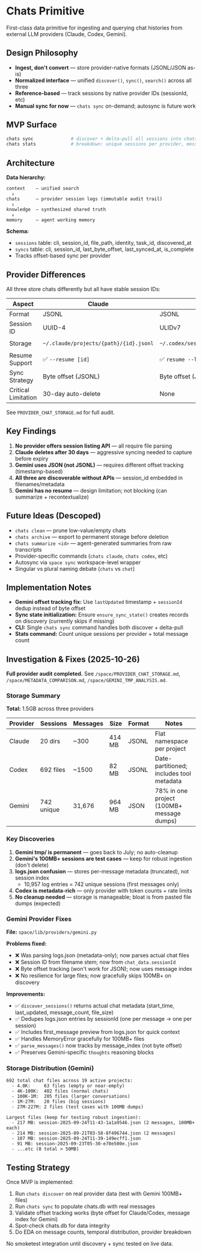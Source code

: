 # Chats Primitive

First-class data primitive for ingesting and querying chat histories from external LLM providers (Claude, Codex, Gemini).

## Design Philosophy

- **Ingest, don't convert** — store provider-native formats (JSONL/JSON as-is)
- **Normalized interface** — unified `discover()`, `sync()`, `search()` across all three
- **Reference-based** — track sessions by native provider IDs (sessionId, etc)
- **Manual sync for now** — `chats sync` on-demand; autosync is future work

## MVP Surface

```bash
chats sync              # discover + delta-pull all sessions into chats.db
chats stats             # breakdown: unique sessions per provider, message counts
```

## Architecture

**Data hierarchy:**
```
context    — unified search
  ↓
chats      — provider session logs (immutable audit trail)
  ↓
knowledge  — synthesized shared truth
  ↓
memory     — agent working memory
```

**Schema:**
- `sessions` table: cli, session_id, file_path, identity, task_id, discovered_at
- `syncs` table: cli, session_id, last_byte_offset, last_synced_at, is_complete
- Tracks offset-based sync per provider

## Provider Differences

All three store chats differently but all have stable session IDs:

| Aspect | Claude | Codex | Gemini |
|--------|--------|-------|--------|
| Format | JSONL | JSONL | JSON (per-file) |
| Session ID | UUID-4 | ULIDv7 | UUID-4 |
| Storage | `~/.claude/projects/{path}/{id}.jsonl` | `~/.codex/sessions/{YYYY}/{MM}/{DD}/...jsonl` | `~/.gemini/tmp/{hash}/chats/session-*.json` |
| Resume Support | ✅ `--resume [id]` | ✅ `resume --last` | ❌ None |
| Sync Strategy | Byte offset (JSONL) | Byte offset (JSONL) | `lastUpdated` timestamp (JSON) |
| Critical Limitation | 30-day auto-delete | None | No resume mechanism |

See `PROVIDER_CHAT_STORAGE.md` for full audit.

## Key Findings

1. **No provider offers session listing API** — all require file parsing
2. **Claude deletes after 30 days** — aggressive syncing needed to capture before expiry
3. **Gemini uses JSON (not JSONL)** — requires different offset tracking (timestamp-based)
4. **All three are discoverable without APIs** — session_id embedded in filenames/metadata
5. **Gemini has no resume** — design limitation; not blocking (can summarize + recontextualize)

## Future Ideas (Descoped)

- `chats clean` — prune low-value/empty chats
- `chats archive` — export to permanent storage before deletion
- `chats summarize <id>` — agent-generated summaries from raw transcripts
- Provider-specific commands (`chats claude`, `chats codex`, etc)
- Autosync via `space sync` workspace-level wrapper
- Singular vs plural naming debate (`chats` vs `chat`)

## Implementation Notes

- **Gemini offset tracking fix:** Use `lastUpdated` timestamp + `sessionId` dedup instead of byte offset
- **Sync state initialization:** Ensure `ensure_sync_state()` creates records on discovery (currently skips if missing)
- **CLI:** Single `chats sync` command handles both discover + delta-pull
- **Stats command:** Count unique sessions per provider + total message count

## Investigation & Fixes (2025-10-26)

**Full provider audit completed.** See `/space/PROVIDER_CHAT_STORAGE.md`, `/space/METADATA_COMPARISON.md`, `/space/GEMINI_TMP_ANALYSIS.md`.

### Storage Summary

**Total:** 1.5GB across three providers

| Provider | Sessions | Messages | Size | Format | Notes |
|----------|----------|----------|------|--------|-------|
| Claude | 20 dirs | ~300 | 414 MB | JSONL | Flat namespace per project |
| Codex | 692 files | ~1500 | 82 MB | JSONL | Date-partitioned; includes tool metadata |
| Gemini | 742 unique | 31,676 | 964 MB | JSON | 78% in one project (100MB+ message dumps) |

### Key Discoveries

1. **Gemini tmp/ is permanent** — goes back to July; no auto-cleanup
2. **Gemini's 100MB+ sessions are test cases** — keep for robust ingestion (don't delete)
3. **logs.json confusion** — stores per-message metadata (truncated), not session index
   - 10,957 log entries = 742 unique sessions (first messages only)
4. **Codex is metadata-rich** — only provider with token counts + rate limits
5. **No cleanup needed** — storage is manageable; bloat is from pasted file dumps (expected)

### Gemini Provider Fixes

**File:** `space/lib/providers/gemini.py`

**Problems fixed:**
- ❌ Was parsing logs.json (metadata-only); now parses actual chat files
- ❌ Session ID from filename stem; now from `chat_data.sessionId`
- ❌ Byte offset tracking (won't work for JSON); now uses message index
- ❌ No resilience for large files; now gracefully skips 100MB+ on discovery

**Improvements:**
- ✅ `discover_sessions()` returns actual chat metadata (start_time, last_updated, message_count, file_size)
- ✅ Dedupes logs.json entries by sessionId (one per message → one per session)
- ✅ Includes first_message preview from logs.json for quick context
- ✅ Handles MemoryError gracefully for 100MB+ files
- ✅ `parse_messages()` now tracks by message_index (not byte offset)
- ✅ Preserves Gemini-specific `thoughts` reasoning blocks

### Storage Distribution (Gemini)

```
692 total chat files across 19 active projects:
  - 4.0K:     63 files (empty or near-empty)
  - 4K-100K:  402 files (normal chats)
  - 100K-1M:  205 files (larger conversations)
  - 1M-27M:   20 files (big sessions)
  - 27M-227M: 2 files (test cases with 100MB dumps)

Largest files (keep for testing robust ingestion):
  - 217 MB: session-2025-09-24T11-43-1a1a9546.json (2 messages, 100MB+ each)
  - 214 MB: session-2025-09-21T03-58-8f496744.json (2 messages)
  - 107 MB: session-2025-09-24T11-39-149ecff1.json
  - 91 MB: session-2025-09-23T05-30-e70e500e.json
  - ...etc (8 total > 50MB)
```

## Testing Strategy

Once MVP is implemented:
1. Run `chats discover` on real provider data (test with Gemini 100MB+ files)
2. Run `chats sync` to populate chats.db with real messages
3. Validate offset tracking works (byte offset for Claude/Codex, message index for Gemini)
4. Spot-check chats.db for data integrity
5. Do EDA on message counts, temporal distribution, provider breakdown

No smoketest integration until discovery + sync tested on live data.
